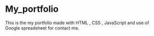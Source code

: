 # My_portfolio
This is the my portfolio made with HTML , CSS , JavaScript and use of Google spreadsheet for contact me.

